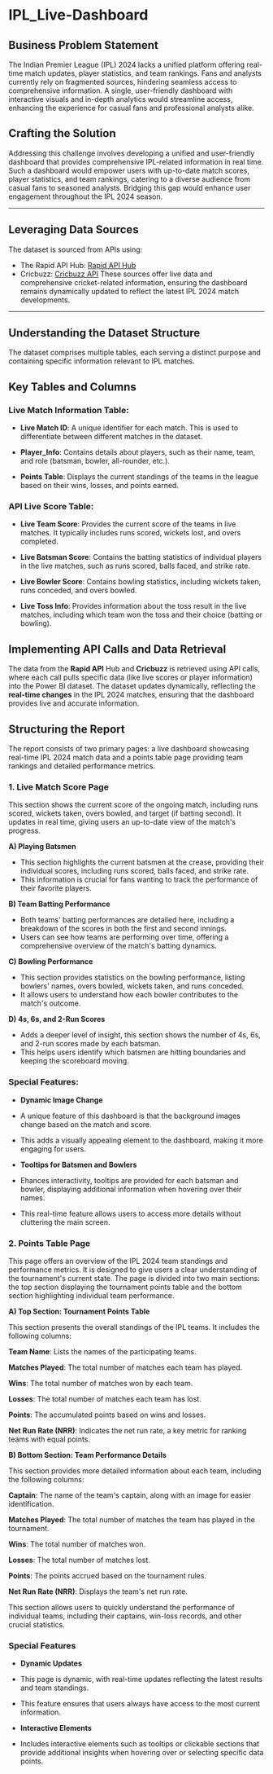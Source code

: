 # IPL_Live-Dashboard

## Business Problem Statement

The Indian Premier League (IPL) 2024 lacks a unified platform offering real-time match updates, player statistics, and team rankings. Fans and analysts currently rely on fragmented sources, hindering seamless access to comprehensive information. A single, user-friendly dashboard with interactive visuals and in-depth analytics would streamline access, enhancing the experience for casual fans and professional analysts alike.


## Crafting the Solution
Addressing this challenge involves developing a unified and user-friendly dashboard that provides comprehensive IPL-related information in real time. Such a dashboard would empower users with up-to-date match scores, player statistics, and team rankings, catering to a diverse audience from casual fans to seasoned analysts. Bridging this gap would enhance user engagement throughout the IPL 2024 season.

---

## Leveraging Data Sources
The dataset is sourced from APIs using:
- The Rapid API Hub: [Rapid API Hub](https://rapidapi.com/hub)
- Cricbuzz: [Cricbuzz API](https://rapidapi.com/cricketapilive/api/cricbuzz-cricket)
These sources offer live data and comprehensive cricket-related information, ensuring the dashboard remains dynamically updated to reflect the latest IPL 2024 match developments.

---


## Understanding the Dataset Structure
The dataset comprises multiple tables, each serving a distinct purpose and containing specific information relevant to IPL matches.

## Key Tables and Columns
### Live Match Information Table:
- **Live Match ID**: A unique identifier for each match. This is used to differentiate between different matches in the dataset.

- **Player_Info**: Contains details about players, such as their name, team, and role (batsman, bowler, all-rounder, etc.).

- **Points Table**: Displays the current standings of the teams in the league based on their wins, losses, and points earned.

### API Live Score Table:
- **Live Team Score**: Provides the current score of the teams in live matches. It typically includes runs scored, wickets lost, and overs completed.

- **Live Batsman Score**: Contains the batting statistics of individual players in the live matches, such as runs scored, balls faced, and strike rate.

- **Live Bowler Score**: Contains bowling statistics, including wickets taken, runs conceded, and overs bowled.

- **Live Toss Info**: Provides information about the toss result in the live matches, including which team won the toss and their choice (batting or bowling).

## Implementing API Calls and Data Retrieval
The data from the **Rapid API** Hub and **Cricbuzz** is retrieved using API calls, where each call pulls specific data (like live scores or player information) into the Power BI dataset. The dataset updates dynamically, reflecting the **real-time changes** in the IPL 2024 matches, ensuring that the dashboard provides live and accurate information.


## Structuring the Report
The report consists of two primary pages: a live dashboard showcasing real-time IPL 2024 match data and a points table page providing team rankings and detailed performance metrics.

### 1. Live Match Score Page
This section shows the current score of the ongoing match, including runs scored, wickets taken, overs bowled, and target (if batting second). It updates in real time, giving users an up-to-date view of the match's progress.

**A)    Playing Batsmen**

- This section highlights the current batsmen at the crease, providing their individual scores, including runs scored, balls faced, and strike rate.
- This information is crucial for fans wanting to track the performance of their favorite players.

**B)    Team Batting Performance**

- Both teams' batting performances are detailed here, including a breakdown of the scores in both the first and second innings.
- Users can see how teams are performing over time, offering a comprehensive overview of the match's batting dynamics.

**C)    Bowling Performance**

- This section provides statistics on the bowling performance, listing bowlers' names, overs bowled, wickets taken, and runs conceded. 
- It allows users to understand how each bowler contributes to the match's outcome.

**D)   4s, 6s, and 2-Run Scores**

- Adds a deeper level of insight, this section shows the number of 4s, 6s, and 2-run scores made by each batsman.
- This helps users identify which batsmen are hitting boundaries and keeping the scoreboard moving.

### Special Features:

- **Dynamic Image Change**

- A unique feature of this dashboard is that the background images change based on the match and score. 
- This adds a visually appealing element to the dashboard, making it more engaging for users.

- **Tooltips for Batsmen and Bowlers**

- Ehances interactivity, tooltips are provided for each batsman and bowler, displaying additional information when hovering over their names.
- This real-time feature allows users to access more details without cluttering the main screen.


### 2. Points Table Page
This page offers an overview of the IPL 2024 team standings and performance metrics. It is designed to give users a clear understanding of the tournament's current state. The page is divided into two main sections: the top section displaying the tournament points table and the bottom section highlighting individual team performance.

 **A)    Top Section: Tournament Points Table**

This section presents the overall standings of the IPL teams. It includes the following columns:

**Team Name**: Lists the names of the participating teams.

**Matches Played**: The total number of matches each team has played.

**Wins**: The total number of matches won by each team.

**Losses**: The total number of matches each team has lost.

**Points**: The accumulated points based on wins and losses.

**Net Run Rate (NRR)**: Indicates the net run rate, a key metric for ranking teams with equal points.


**B)    Bottom Section: Team Performance Details**

This section provides more detailed information about each team, including the following columns:

**Captain**: The name of the team's captain, along with an image for easier identification.

**Matches Played**: The total number of matches the team has played in the tournament.

**Wins**: The total number of matches won.

**Losses**: The total number of matches lost.

**Points**: The points accrued based on the tournament rules.

**Net Run Rate (NRR)**: Displays the team's net run rate.

This section allows users to quickly understand the performance of individual teams, including their captains, win-loss records, and other crucial statistics.


### Special Features

- **Dynamic Updates**

- This page is dynamic, with real-time updates reflecting the latest results and team standings. 
- This feature ensures that users always have access to the most current information.

- **Interactive Elements**

- Includes interactive elements such as tooltips or clickable sections that provide additional insights when hovering over or selecting specific data points.


 


